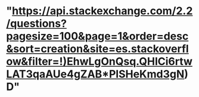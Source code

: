 # "https://api.stackexchange.com/2.2/questions?pagesize=100&page=1&order=desc&sort=creation&site=es.stackoverflow&filter=!)EhwLgOnQsq.QHlCi6rtwLAT3qaAUe4gZAB*PlSHeKmd3gN)D"

